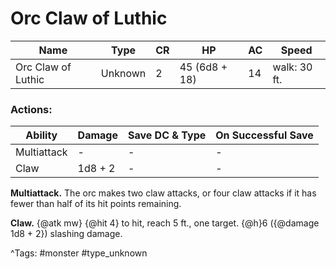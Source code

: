 # Orc Claw of Luthic

| Name | Type | CR | HP | AC | Speed |
|------|------|----|----|----|-------|
| Orc Claw of Luthic | Unknown | 2 | 45 (6d8 + 18) | 14 | walk: 30 ft. |

### Actions:

| Ability | Damage | Save DC & Type | On Successful Save |
|---------|--------|----------------|--------------------|
| Multiattack | - | - | - |
| Claw | 1d8 + 2 | - | - |


**Multiattack.** The orc makes two claw attacks, or four claw attacks if it has fewer than half of its hit points remaining.

**Claw.** {@atk mw} {@hit 4} to hit, reach 5 ft., one target. {@h}6 ({@damage 1d8 + 2}) slashing damage.

^Tags: #monster #type_unknown